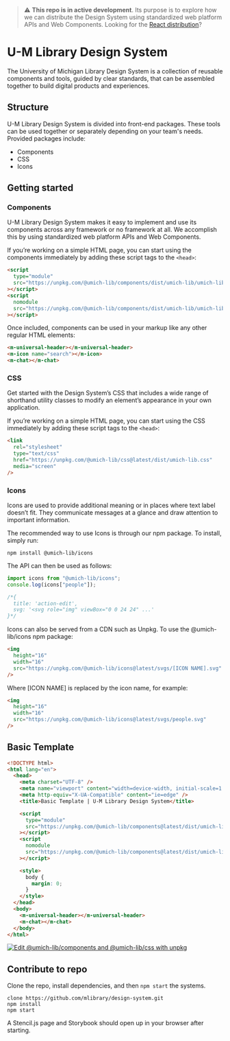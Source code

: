 > ⚠️ **This repo is in active development**. Its purpose is to explore how we can distribute the Design System using standardized web platform APIs and Web Components. Looking for the [React distribution](https://github.com/mlibrary/umich-lib-ui/)? 

# U-M Library Design System

The University of Michigan Library Design System is a collection of reusable components and tools, guided by clear standards, that can be assembled together to build digital products and experiences.

## Structure

U-M Library Design System is divided into front-end packages. These tools can be used together or separately depending on your team's needs. Provided packages include:

- Components
- CSS
- Icons

## Getting started

### Components

U-M Library Design System makes it easy to implement and use its components across any framework or no framework at all. We accomplish this by using standardized web platform APIs and Web Components.

If you’re working on a simple HTML page, you can start using the components immediately by adding these script tags to the `<head>`:

```html
<script
  type="module"
  src="https://unpkg.com/@umich-lib/components/dist/umich-lib/umich-lib.esm.js"
></script>
<script
  nomodule
  src="https://unpkg.com/@umich-lib/components/dist/umich-lib/umich-lib.js"
></script>
```

Once included, components can be used in your markup like any other regular HTML elements:

```html
<m-universal-header></m-universal-header>
<m-icon name="search"></m-icon>
<m-chat></m-chat>
```

### CSS

Get started with the Design System’s CSS that includes a wide range of shorthand utility classes to modify an element’s appearance in your own application.

If you’re working on a simple HTML page, you can start using the CSS immediately by adding these script tags to the `<head>`:

```html
<link
  rel="stylesheet"
  type="text/css"
  href="https://unpkg.com/@umich-lib/css@latest/dist/umich-lib.css"
  media="screen"
/>
```

### Icons

Icons are used to provide additional meaning or in places where text label doesn’t fit. They communicate messages at a glance and draw attention to important information.

The recommended way to use Icons is through our npm package. To install, simply run:

```
npm install @umich-lib/icons
```

The API can then be used as follows:

```js
import icons from "@umich-lib/icons";
console.log(icons["people"]);

/*{
  title: 'action-edit',
  svg: '<svg role="img" viewBox="0 0 24 24" ...'
}*/
```

Icons can also be served from a CDN such as Unpkg. To use the @umich-lib/icons npm package:

```html
<img
  height="16"
  width="16"
  src="https://unpkg.com/@umich-lib/icons@latest/svgs/[ICON NAME].svg"
/>
```

Where [ICON NAME] is replaced by the icon name, for example:

```html
<img
  height="16"
  width="16"
  src="https://unpkg.com/@umich-lib/icons@latest/svgs/people.svg"
/>
```

## Basic Template

```html
<!DOCTYPE html>
<html lang="en">
  <head>
    <meta charset="UTF-8" />
    <meta name="viewport" content="width=device-width, initial-scale=1.0" />
    <meta http-equiv="X-UA-Compatible" content="ie=edge" />
    <title>Basic Template | U-M Library Design System</title>

    <script
      type="module"
      src="https://unpkg.com/@umich-lib/components@latest/dist/umich-lib/umich-lib.esm.js"
    ></script>
    <script
      nomodule
      src="https://unpkg.com/@umich-lib/components@latest/dist/umich-lib/umich-lib.js"
    ></script>

    <style>
      body {
        margin: 0;
      }
    </style>
  </head>
  <body>
    <m-universal-header></m-universal-header>
    <m-chat></m-chat>
  </body>
</html>
```

[![Edit @umich-lib/components and @umich-lib/css with unpkg](https://codesandbox.io/static/img/play-codesandbox.svg)](https://codesandbox.io/s/umich-libcomponents-and-umich-libcss-with-unpkg-468rj?fontsize=14&hidenavigation=1&theme=dark)

## Contribute to repo

Clone the repo, install dependencies, and then `npm start` the systems.

```
clone https://github.com/mlibrary/design-system.git
npm install
npm start
```

A Stencil.js page and Storybook should open up in your browser after starting.
